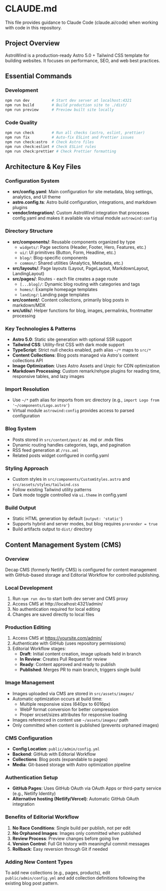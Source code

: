 # CLAUDE.md

This file provides guidance to Claude Code (claude.ai/code) when working with code in this repository.

## Project Overview

AstroWind is a production-ready Astro 5.0 + Tailwind CSS template for building websites. It focuses on performance, SEO, and web best practices.

## Essential Commands

### Development

```bash
npm run dev          # Start dev server at localhost:4321
npm run build        # Build production site to ./dist/
npm run preview      # Preview built site locally
```

### Code Quality

```bash
npm run check        # Run all checks (astro, eslint, prettier)
npm run fix          # Auto-fix ESLint and Prettier issues
npm run check:astro  # Check Astro files
npm run check:eslint # Check ESLint rules
npm run check:prettier # Check Prettier formatting
```

## Architecture & Key Files

### Configuration System

- **src/config.yaml**: Main configuration for site metadata, blog settings, analytics, and UI theme
- **astro.config.ts**: Astro build configuration, integrations, and markdown plugins
- **vendor/integration/**: Custom AstroWind integration that processes config.yaml and makes it available via virtual module `astrowind:config`

### Directory Structure

- **src/components/**: Reusable components organized by type
  - `widgets/`: Page sections (Header, Footer, Hero, Features, etc.)
  - `ui/`: UI primitives (Button, Form, Headline, etc.)
  - `blog/`: Blog-specific components
  - `common/`: Shared utilities (Analytics, Metadata, etc.)
- **src/layouts/**: Page layouts (Layout, PageLayout, MarkdownLayout, LandingLayout)
- **src/pages/**: Routes - each file creates a page route
  - `[...blog]/`: Dynamic blog routing with categories and tags
  - `homes/`: Example homepage templates
  - `landing/`: Landing page templates
- **src/content/**: Content collections, primarily blog posts in markdown/MDX
- **src/utils/**: Helper functions for blog, images, permalinks, frontmatter processing

### Key Technologies & Patterns

- **Astro 5.0**: Static site generation with optional SSR support
- **Tailwind CSS**: Utility-first CSS with dark mode support
- **TypeScript**: Strict null checks enabled, path alias `~/*` maps to `src/*`
- **Content Collections**: Blog posts managed via Astro's content collections API
- **Image Optimization**: Uses Astro Assets and Unpic for CDN optimization
- **Markdown Processing**: Custom remark/rehype plugins for reading time, responsive tables, and lazy images

### Import Resolution

- Use `~/*` path alias for imports from src directory (e.g., `import Logo from '~/components/Logo.astro'`)
- Virtual module `astrowind:config` provides access to parsed configuration

### Blog System

- Posts stored in `src/content/post/` as .md or .mdx files
- Dynamic routing handles categories, tags, and pagination
- RSS feed generation at `/rss.xml`
- Related posts widget configured in config.yaml

### Styling Approach

- Custom styles in `src/components/CustomStyles.astro` and `src/assets/styles/tailwind.css`
- Follow existing Tailwind utility patterns
- Dark mode toggle controlled via `ui.theme` in config.yaml

### Build Output

- Static HTML generation by default (`output: 'static'`)
- Supports hybrid and server modes, but blog requires `prerender = true`
- Build artifacts output to `dist/` directory

## Content Management System (CMS)

### Overview

Decap CMS (formerly Netlify CMS) is configured for content management with GitHub-based storage and Editorial Workflow for controlled publishing.

### Local Development

1. Run `npm run dev` to start both dev server and CMS proxy
2. Access CMS at http://localhost:4321/admin/
3. No authentication required for local editing
4. Changes are saved directly to local files

### Production Editing

1. Access CMS at https://yoursite.com/admin/
2. Authenticate with GitHub (uses repository permissions)
3. Editorial Workflow stages:
   - **Draft**: Initial content creation, image uploads held in branch
   - **In Review**: Creates Pull Request for review
   - **Ready**: Content approved and ready to publish
   - **Published**: Merges PR to main branch, triggers single build

### Image Management

- Images uploaded via CMS are stored in `src/assets/images/`
- Automatic optimization occurs at build time:
  - Multiple responsive sizes (640px to 6016px)
  - WebP format conversion for better compression
  - Proper srcset/sizes attributes for responsive loading
- Images referenced in content use `~/assets/images/` path
- Only committed when content is published (prevents orphaned images)

### CMS Configuration

- **Config Location**: `public/admin/config.yml`
- **Backend**: GitHub with Editorial Workflow
- **Collections**: Blog posts (expandable to pages)
- **Media**: Git-based storage with Astro optimization pipeline

### Authentication Setup

- **GitHub Pages**: Uses GitHub OAuth via OAuth Apps or third-party service (e.g., Netlify Identity)
- **Alternative hosting (Netlify/Vercel)**: Automatic GitHub OAuth integration

### Benefits of Editorial Workflow

1. **No Race Conditions**: Single build per publish, not per edit
2. **No Orphaned Images**: Images only committed when published
3. **Review Process**: Preview changes before going live
4. **Version Control**: Full Git history with meaningful commit messages
5. **Rollback**: Easy reversion through Git if needed

### Adding New Content Types

To add new collections (e.g., pages, products), edit `public/admin/config.yml` and add collection definitions following the existing blog post pattern.
